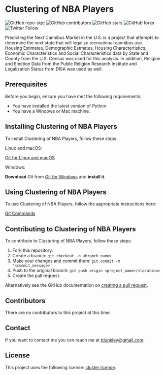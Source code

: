 # Clustering of NBA Players

<!--- These are examples. See https://shields.io for others or to customize this set of shields. You might want to include dependencies, project status and licence info here --->
![GitHub repo-size](https://img.shields.io/github/repo-size/tdunkley/module-5-project)
![GitHub contributors](https://img.shields.io/github/contributors/tdunkley/module-5-project)
![GitHub stars](https://img.shields.io/github/stars/tdunkley/module-5-project?style=social)
![GitHub forks](https://img.shields.io/github/forks/tdunkley/module-5-project?style=social)
![Twitter Follow](https://img.shields.io/twitter/follow/tdunkley?style=social)

Predicting the Next Cannibus Market in the U.S. is a project that attempts to determine the next state that will legalize recreational cannibus use. Housing Estimates, Demographic Estmates, Housing Charactertistics, Economic Characteristics and Social Characteristics data by State and County from the U.S. Census was used for this analysis. In addition, Religion and Election Data from the Public Religion Research Institute and Legalization Status from DISA was used as well. 


## Prerequisites

Before you begin, ensure you have met the following requirements:
<!--- These are just example requirements. Add, duplicate or remove as required --->
* You have installed the latest version of Python
* You have a Windows or Mac machine.


## Installing Clustering of NBA Players

To install Clustering of NBA Players, follow these steps:

Linux and macOS:

[Git for Linux and macOS](https://www.greengeeks.com/tutorials/article/install-git-on-mac-os-and-linux/)

Windows:

**Download** *Git* from [Git for Windows](https://gitforwindows.org) and **install it**.


## Using Clustering of NBA Players

To use Clustering of NBA Players, follow the appropriate instructions here:

[Git Commands](https://education.github.com/git-cheat-sheet-education.pdf)


## Contributing to Clustering of NBA Players
<!--- If your README is long or you have some specific process or steps you want contributors to follow, consider creating a separate CONTRIBUTING.md file--->
To contribute to Clustering of NBA Players, follow these steps:

1. Fork this repository.
2. Create a branch: `git checkout -b <branch_name>`.
3. Make your changes and commit them: `git commit -m '<commit_message>'`
4. Push to the original branch: `git push origin <project_name>/<location>`
5. Create the pull request.

Alternatively see the GitHub documentation on [creating a pull request](https://help.github.com/en/github/collaborating-with-issues-and-pull-requests/creating-a-pull-request).

## Contributors

There are no contributors to this project at this time.

## Contact

If you want to contact me you can reach me at <tdunkley@gmail.com>.

## License
<!--- If you're not sure which open license to use see https://choosealicense.com/--->

This project uses the following license: [cluster license](<https://github.com/tdunkley/module-5-project/blob/master/LICENSE>).
